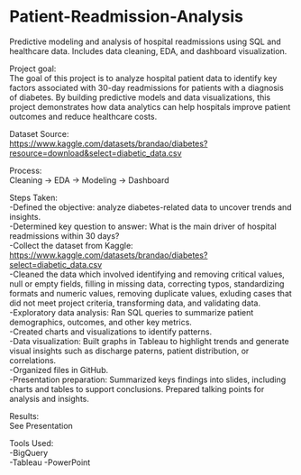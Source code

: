# Patient-Readmission-Analysis
Predictive modeling and analysis of hospital readmissions using SQL and healthcare data. Includes data cleaning, EDA, and dashboard visualization.

Project goal:<br>
The goal of this project is to analyze hospital patient data to identify key factors associated with 30-day readmissions for patients with a diagnosis of diabetes. By building predictive models and data visualizations, this project demonstrates how data analytics can help hospitals improve patient outcomes and reduce healthcare costs.

Dataset Source:<br>
https://www.kaggle.com/datasets/brandao/diabetes?resource=download&select=diabetic_data.csv

Process:<br>
Cleaning -> EDA -> Modeling -> Dashboard

Steps Taken:<br>
-Defined the objective: analyze diabetes-related data to uncover trends and insights.<br>
-Determined key question to answer: What is the main driver of hospital readmissions within 30 days?<br>
-Collect the dataset from Kaggle: https://www.kaggle.com/datasets/brandao/diabetes?select=diabetic_data.csv<br>
-Cleaned the data which involved identifying and removing critical values, null or empty fields, filling in missing data, correcting typos, standardizing formats and numeric values, removing duplicate values, exluding cases that did not meet project criteria, transforming data, and validating data.<br>
-Exploratory data analysis: Ran SQL queries to summarize patient demographics, outcomes, and other key metrics.<br>
-Created charts and visualizations to identify patterns.<br>
-Data visualization: Built graphs in Tableau to highlight trends and generate visual insights such as discharge paterns, patient distribution, or correlations.<br>
-Organized files in GitHub.<br>
-Presentation preparation: Summarized keys findings into slides, including charts and tables to support conclusions. Prepared talking points for analysis and insights.<br>

Results:<br>
See Presentation

Tools Used:<br>
-BigQuery<br>
-Tableau
-PowerPoint

